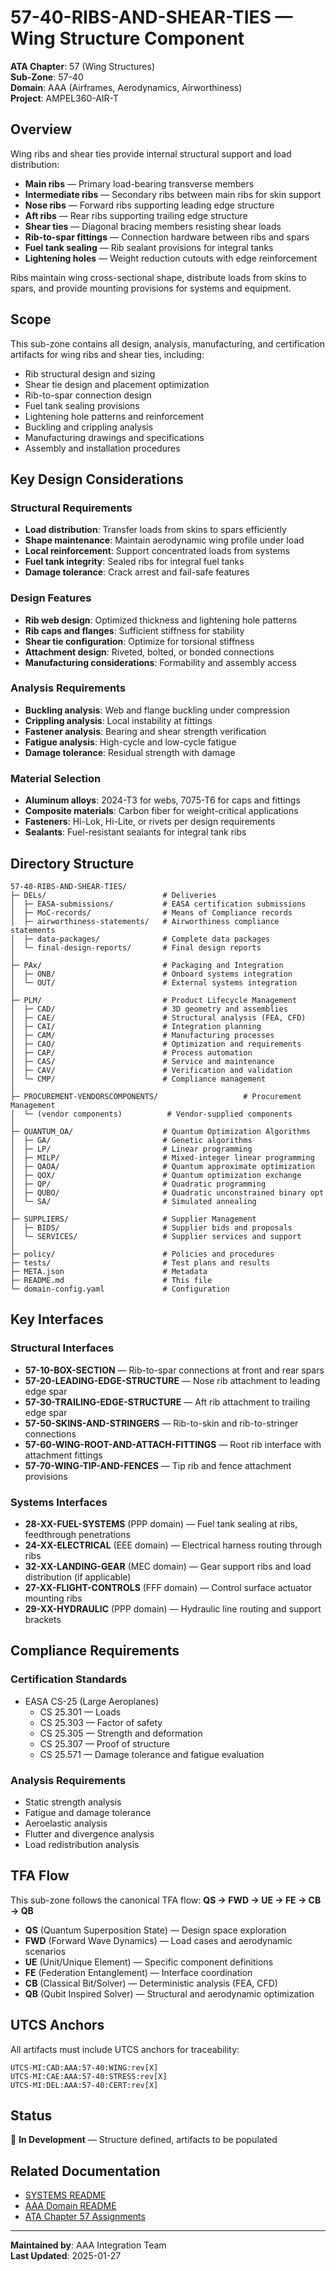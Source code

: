 # 57-40-RIBS-AND-SHEAR-TIES — Wing Structure Component

**ATA Chapter**: 57 (Wing Structures)  
**Sub-Zone**: 57-40  
**Domain**: AAA (Airframes, Aerodynamics, Airworthiness)  
**Project**: AMPEL360-AIR-T

## Overview

Wing ribs and shear ties provide internal structural support and load distribution:
- **Main ribs** — Primary load-bearing transverse members
- **Intermediate ribs** — Secondary ribs between main ribs for skin support
- **Nose ribs** — Forward ribs supporting leading edge structure
- **Aft ribs** — Rear ribs supporting trailing edge structure
- **Shear ties** — Diagonal bracing members resisting shear loads
- **Rib-to-spar fittings** — Connection hardware between ribs and spars
- **Fuel tank sealing** — Rib sealant provisions for integral tanks
- **Lightening holes** — Weight reduction cutouts with edge reinforcement

Ribs maintain wing cross-sectional shape, distribute loads from skins to spars, and provide mounting provisions for systems and equipment.

## Scope

This sub-zone contains all design, analysis, manufacturing, and certification artifacts for wing ribs and shear ties, including:
- Rib structural design and sizing
- Shear tie design and placement optimization
- Rib-to-spar connection design
- Fuel tank sealing provisions
- Lightening hole patterns and reinforcement
- Buckling and crippling analysis
- Manufacturing drawings and specifications
- Assembly and installation procedures

## Key Design Considerations

### Structural Requirements
- **Load distribution**: Transfer loads from skins to spars efficiently
- **Shape maintenance**: Maintain aerodynamic wing profile under load
- **Local reinforcement**: Support concentrated loads from systems
- **Fuel tank integrity**: Sealed ribs for integral fuel tanks
- **Damage tolerance**: Crack arrest and fail-safe features

### Design Features
- **Rib web design**: Optimized thickness and lightening hole patterns
- **Rib caps and flanges**: Sufficient stiffness for stability
- **Shear tie configuration**: Optimize for torsional stiffness
- **Attachment design**: Riveted, bolted, or bonded connections
- **Manufacturing considerations**: Formability and assembly access

### Analysis Requirements
- **Buckling analysis**: Web and flange buckling under compression
- **Crippling analysis**: Local instability at fittings
- **Fastener analysis**: Bearing and shear strength verification
- **Fatigue analysis**: High-cycle and low-cycle fatigue
- **Damage tolerance**: Residual strength with damage

### Material Selection
- **Aluminum alloys**: 2024-T3 for webs, 7075-T6 for caps and fittings
- **Composite materials**: Carbon fiber for weight-critical applications
- **Fasteners**: Hi-Lok, Hi-Lite, or rivets per design requirements
- **Sealants**: Fuel-resistant sealants for integral tank ribs

## Directory Structure

```
57-40-RIBS-AND-SHEAR-TIES/
├─ DELs/                          # Deliveries
│  ├─ EASA-submissions/           # EASA certification submissions
│  ├─ MoC-records/                # Means of Compliance records
│  ├─ airworthiness-statements/   # Airworthiness compliance statements
│  ├─ data-packages/              # Complete data packages
│  └─ final-design-reports/       # Final design reports
│
├─ PAx/                           # Packaging and Integration
│  ├─ ONB/                        # Onboard systems integration
│  └─ OUT/                        # External systems integration
│
├─ PLM/                           # Product Lifecycle Management
│  ├─ CAD/                        # 3D geometry and assemblies
│  ├─ CAE/                        # Structural analysis (FEA, CFD)
│  ├─ CAI/                        # Integration planning
│  ├─ CAM/                        # Manufacturing processes
│  ├─ CAO/                        # Optimization and requirements
│  ├─ CAP/                        # Process automation
│  ├─ CAS/                        # Service and maintenance
│  ├─ CAV/                        # Verification and validation
│  └─ CMP/                        # Compliance management
│
├─ PROCUREMENT-VENDORSCOMPONENTS/                   # Procurement Management
│  └─ (vendor components)          # Vendor-supplied components
│
├─ QUANTUM_OA/                    # Quantum Optimization Algorithms
│  ├─ GA/                         # Genetic algorithms
│  ├─ LP/                         # Linear programming
│  ├─ MILP/                       # Mixed-integer linear programming
│  ├─ QAOA/                       # Quantum approximate optimization
│  ├─ QOX/                        # Quantum optimization exchange
│  ├─ QP/                         # Quadratic programming
│  ├─ QUBO/                       # Quadratic unconstrained binary opt
│  └─ SA/                         # Simulated annealing
│
├─ SUPPLIERS/                     # Supplier Management
│  ├─ BIDS/                       # Supplier bids and proposals
│  └─ SERVICES/                   # Supplier services and support
│
├─ policy/                        # Policies and procedures
├─ tests/                         # Test plans and results
├─ META.json                      # Metadata
├─ README.md                      # This file
└─ domain-config.yaml             # Configuration
```

## Key Interfaces

### Structural Interfaces
- **57-10-BOX-SECTION** — Rib-to-spar connections at front and rear spars
- **57-20-LEADING-EDGE-STRUCTURE** — Nose rib attachment to leading edge spar
- **57-30-TRAILING-EDGE-STRUCTURE** — Aft rib attachment to trailing edge spar
- **57-50-SKINS-AND-STRINGERS** — Rib-to-skin and rib-to-stringer connections
- **57-60-WING-ROOT-AND-ATTACH-FITTINGS** — Root rib interface with attachment fittings
- **57-70-WING-TIP-AND-FENCES** — Tip rib and fence attachment provisions

### Systems Interfaces
- **28-XX-FUEL-SYSTEMS** (PPP domain) — Fuel tank sealing at ribs, feedthrough penetrations
- **24-XX-ELECTRICAL** (EEE domain) — Electrical harness routing through ribs
- **32-XX-LANDING-GEAR** (MEC domain) — Gear support ribs and load distribution (if applicable)
- **27-XX-FLIGHT-CONTROLS** (FFF domain) — Control surface actuator mounting ribs
- **29-XX-HYDRAULIC** (PPP domain) — Hydraulic line routing and support brackets

## Compliance Requirements

### Certification Standards
- EASA CS-25 (Large Aeroplanes)
  - CS 25.301 — Loads
  - CS 25.303 — Factor of safety
  - CS 25.305 — Strength and deformation
  - CS 25.307 — Proof of structure
  - CS 25.571 — Damage tolerance and fatigue evaluation

### Analysis Requirements
- Static strength analysis
- Fatigue and damage tolerance
- Aeroelastic analysis
- Flutter and divergence analysis
- Load redistribution analysis

## TFA Flow

This sub-zone follows the canonical TFA flow:
**QS → FWD → UE → FE → CB → QB**

- **QS** (Quantum Superposition State) — Design space exploration
- **FWD** (Forward Wave Dynamics) — Load cases and aerodynamic scenarios
- **UE** (Unit/Unique Element) — Specific component definitions
- **FE** (Federation Entanglement) — Interface coordination
- **CB** (Classical Bit/Solver) — Deterministic analysis (FEA, CFD)
- **QB** (Qubit Inspired Solver) — Structural and aerodynamic optimization

## UTCS Anchors

All artifacts must include UTCS anchors for traceability:
```
UTCS-MI:CAD:AAA:57-40:WING:rev[X]
UTCS-MI:CAE:AAA:57-40:STRESS:rev[X]
UTCS-MI:DEL:AAA:57-40:CERT:rev[X]
```

## Status

🚧 **In Development** — Structure defined, artifacts to be populated

## Related Documentation

- [SYSTEMS README](../README.md)
- [AAA Domain README](../../README.md)
- [ATA Chapter 57 Assignments](../../../../../1-DIMENSIONS/CANONICAL-TAXONOMY/ata-chapters.csv)

---

**Maintained by**: AAA Integration Team  
**Last Updated**: 2025-01-27
